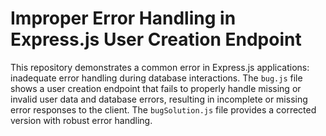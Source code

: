 # Improper Error Handling in Express.js User Creation Endpoint

This repository demonstrates a common error in Express.js applications: inadequate error handling during database interactions.  The `bug.js` file shows a user creation endpoint that fails to properly handle missing or invalid user data and database errors, resulting in incomplete or missing error responses to the client. The `bugSolution.js` file provides a corrected version with robust error handling.